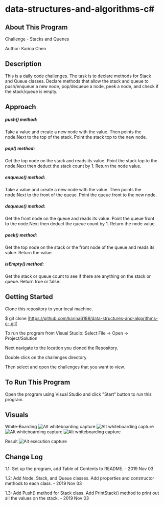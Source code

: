 # data-structures-and-algorithms-c#

## About This Program
Challenge - Stacks and Quenes

Author: Karina Chen

## Description
This is a daily code challenges. The task is to declare methods for Stack and Queue classes.
Declare methods that allow the stack and queue to push/enqueue a new node, pop/dequeue a node, peek a node, and check if the stack/queue is empty.

## Approach

##### push() method:
Take a value and create a new node with the value. Then points the node.Next to the top of the stack. Point the stack top to the new node.

##### pop() method: 
Get the top node on the stack and reads its value. Point the stack top to the node.Next then deduct the stack count by 1. Return the node value.

##### enqueue() method:
Take a value and create a new node with the value. Then points the node.Next to the front of the queue. Point the queue front to the new node.

##### dequeue() method: 
Get the front node on the queue and reads its value. Point the queue front to the node.Next then deduct the queue count by 1. Return the node value.

##### peek() method:
Get the top node on the stack or the front node of the queue and reads its value. Return the value. 

##### isEmpty() method: 
Get the stack or queue count to see if there are anything on the stack or queue. Return true or false.

## Getting Started
Clone this repository to your local machine.

$ git clone [https://github.com/karina6188/data-structures-and-algorithms-c-.git]

To run the program from Visual Studio:
Select File -> Open -> Project/Solution

Next navigate to the location you cloned the Repository.

Double click on the challenges directory.

Then select and open the challenges that you want to view.

## To Run This Program
Open the program using Visual Studio and click "Start" button to run this program.

## Visuals

White-Boarding
![Alt whiteboarding capture](/Assets/code10_1.jpg)
![Alt whiteboarding capture](/Assets/code10_2.jpg)
![Alt whiteboarding capture](/Assets/code10_3.jpg)
![Alt whiteboarding capture](/Assets/code10_4.jpg)

Result
![Alt execution capture](/Assets/code10_5.JPG)

## Change Log

1.1: Set up the program, add Table of Contents to README. - 2019 Nov 03

1.2: Add Node, Stack, and Queue classes. Add properties and constructor methods to each class. - 2019 Nov 03

1.3: Add Push() method for Stack class. Add PrintStack() method to print out all the values on the stack. - 2019 Nov 03

